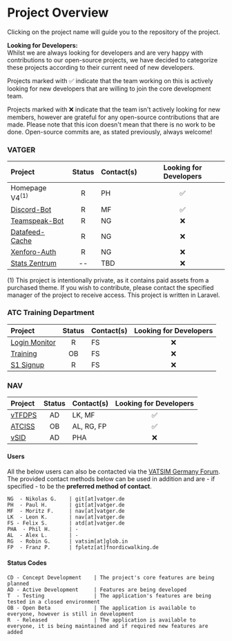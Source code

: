 <!-- START LINKS (these can be referenced in the document) -->

[VSID]: https://github.com/vatger/vsid
[VTFDPS]: https://github.com/vtfdps
[TC]: https://github.com/vatger/training
[ATCISS]: https://github.com/vatger/atciss
[LoginMonitor]: https://github.com/vatger/login-monitor
[DiscordBot]: https://github.com/vatger/discord-bot
[TsBot]: https://github.com/vatger/teamspeak-station-bot
[stats]: https://github.com/vatger/stats
[DfCache]: https://github.com/vatger/datafeed-cache
[XFAuth]: https://github.com/vatger/xenforo-auth
[S1Signup]: https://github.com/vatger/s1-signup

<!-- END LINKS -->

# Project Overview

Clicking on the project name will guide you to the repository of the project.

**Looking for Developers:** <br/>
Whilst we are always looking for developers and are very happy with contributions to our open-source projects, we have
decided to categorize these projects according to their current need of new developers.

Projects marked with ✅ indicate
that the team working on this is actively looking for new developers that are willing to join the core development team.

Projects marked with ❌ indicate that the team isn't actively looking for new members, however are grateful for any open-source
contributions that are made. Please note that this icon doesn't mean that there is no work to be done. Open-source commits are, as stated previously, always welcome!

### VATGER

| Project                    | Status | Contact(s) | Looking for Developers |
| :------------------------- | :----: | :--------- | :--------------------: |
| Homepage V4<sup>(1) </sup> |   R    | PH         |           ✅           |
| [Discord-Bot][DiscordBot]  |   R    | MF         |           ✅           |
| [Teamspeak-Bot][TsBot]     |   R    | NG         |           ❌           |
| [Datafeed-Cache][DfCache]  |   R    | NG         |           ❌           |
| [Xenforo-Auth][XFAuth]     |   R    | NG         |           ❌           |
| [Stats Zentrum][stats]     |   --   | TBD        |           ❌           |

(1) This project is intentionally private, as it contains paid assets from a purchased theme.
If you wish to contribute, please contact the specified manager of the project to receive access.
This project is written in Laravel.

### ATC Training Department

| Project                       | Status | Contact(s) | Looking for Developers |
| :---------------------------- | :----: | :--------- | :--------------------: |
| [Login Monitor][LoginMonitor] |   R    | FS         |           ❌           |
| [Training][TC]                |   OB   | FS         |           ❌           |
| [S1 Signup][S1Signup]         |   R    | FS         |           ❌           |

### NAV

| Project          | Status | Contact(s) | Looking for Developers |
| :--------------- | :----: | :--------- | :--------------------: |
| [vTFDPS][VTFDPS] |   AD   | LK, MF     |           ✅           |
| [ATCISS][ATCISS] |   OB   | AL, RG, FP |           ✅           |
| [vSID][VSID]     |   AD   | PHA        |           ❌           |

<!-- ### Event

| Project      | Status | Contact(s) | Looking for Developers |
| :----------- | :----: | :--------- | :--------------------: | -->

#### Users

All the below users can also be contacted via the [VATSIM Germany Forum](https://board.vatsim-germany.org).
The provided contact methods below can be used in addition and are - if specified - to be the **preferred method of contact**.

```
NG  - Nikolas G.    | git[at]vatger.de
PH  - Paul H.       | git[at]vatger.de
MF  - Moritz F.     | nav[at]vatger.de
LK  - Leon K.       | nav[at]vatger.de
FS - Felix S.       | atd[at]vatger.de
PHA  - Phil H.      | -
AL  - Alex L.       | -
RG  - Robin G.      | vatsim[at]glob.in
FP  - Franz P.      | fpletz[at]fnordicwalking.de
```

#### Status Codes

```
CD - Concept Development    | The project's core features are being planned
AD - Active Development     | Features are being developed
T  - Testing                | The application's features are being tested in a closed environment
OB - Open Beta              | The application is available to everyone, however is still in development
R  - Released               | The application is available to everyone, it is being maintained and if required new features are added
```
